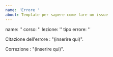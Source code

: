 ```yaml
---
name: 'Errore '
about: Template per sapere come fare un issue
---
```


name: ''
corso: ''
lezione: ''
tipo errore: ''

Citazione dell'errore : "(inserire qui)".

Correzione : "(inserire qui)".
